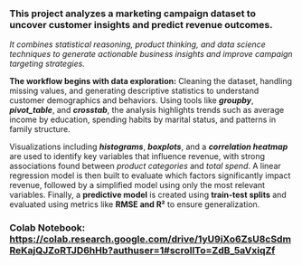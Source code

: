 ### This project analyzes a marketing campaign dataset to uncover customer insights and predict revenue outcomes. 
_It combines statistical reasoning, product thinking, and data science techniques to generate actionable business insights and improve campaign targeting strategies._

**The workflow begins with data exploration:** Cleaning the dataset, handling missing values, and generating descriptive statistics to understand customer demographics and behaviors. Using tools like **_groupby_**, **_pivot_table_**, and **_crosstab_**, the analysis highlights trends such as average income by education, spending habits by marital status, and patterns in family structure.

Visualizations including ***histograms***, ***boxplots***, and a ***correlation heatmap*** are used to identify key variables that influence revenue, with strong associations found between _product categories_ and _total spend_. A linear regression model is then built to evaluate which factors significantly impact revenue, followed by a simplified model using only the most relevant variables. Finally, a **predictive model** is created using **train-test splits** and evaluated using metrics like **RMSE and R²** to ensure generalization.

### Colab Notebook: https://colab.research.google.com/drive/1yU9iXo6ZsU8cSdmReKajQJZoRTJD6hHb?authuser=1#scrollTo=ZdB_5aVxiqZf
